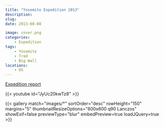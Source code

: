 ```yaml
---
title: "Yosemite Expedition 2013"
description: 
slug: 
date: 2013-08-08

image: cover.png
categories:
    - Expedition
tags:
    - Yosemite
    - Trad
    - Big Wall
locations:
    - US
---
```


[Expedition report](/documents/yosemite_exped_2013.pdf)


{{< youtube id="JyUc20kwTz8" >}}

{{< gallery match="images/*" sortOrder="desc" rowHeight="150" margins="5" thumbnailResizeOptions="600x600 q90 Lanczos" showExif=false previewType="blur" embedPreview=true loadJQuery=true >}}


